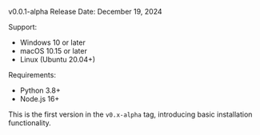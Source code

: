 v0.0.1-alpha
Release Date: December 19, 2024  

Support:
- Windows 10 or later
- macOS 10.15 or later
- Linux (Ubuntu 20.04+)

Requirements:
- Python 3.8+
- Node.js 16+

This is the first version in the `v0.x-alpha` tag, introducing basic installation functionality.

